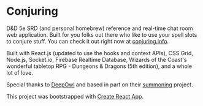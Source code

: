 # Conjuring

D&D 5e SRD (and personal homebrew) reference and real-time chat room web application. Built for you folks out there who like to use your spell slots to conjure stuff. You can check it out right now at [conjuring.info](https://conjuring.info/).

Built with React.js (updated to use the hooks and context APIs), CSS Grid, Node.js, Socket.io, Firebase Realtime Database, Wizards of the Coast's wonderful tabletop RPG - Dungeons & Dragons (5th edition), and a whole lot of love.

Special thanks to [DeepOwl](https://github.com/DeepOwl) and based in part on their [summoning](https://github.com/DeepOwl/summoning) project.

This project was bootstrapped with [Create React App](https://github.com/facebook/create-react-app).
